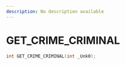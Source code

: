 ```yaml
---
description: No description available 
---
```


# GET_CRIME_CRIMINAL

```cpp
int GET_CRIME_CRIMINAL(int _Unk0);
```